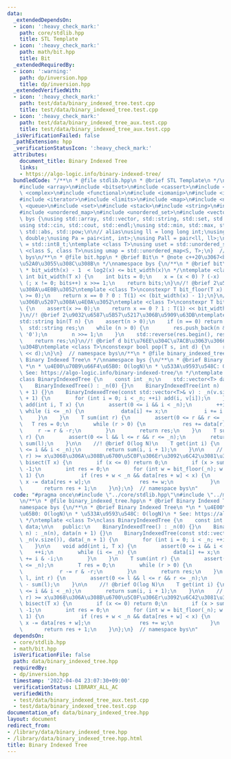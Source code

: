 ```yaml
---
data:
  _extendedDependsOn:
  - icon: ':heavy_check_mark:'
    path: core/stdlib.hpp
    title: STL Template
  - icon: ':heavy_check_mark:'
    path: math/bit.hpp
    title: Bit
  _extendedRequiredBy:
  - icon: ':warning:'
    path: dp/inversion.hpp
    title: dp/inversion.hpp
  _extendedVerifiedWith:
  - icon: ':heavy_check_mark:'
    path: test/data/binary_indexed_tree.test.cpp
    title: test/data/binary_indexed_tree.test.cpp
  - icon: ':heavy_check_mark:'
    path: test/data/binary_indexed_tree_aux.test.cpp
    title: test/data/binary_indexed_tree_aux.test.cpp
  _isVerificationFailed: false
  _pathExtension: hpp
  _verificationStatusIcon: ':heavy_check_mark:'
  attributes:
    document_title: Binary Indexed Tree
    links:
    - https://algo-logic.info/binary-indexed-tree/
  bundledCode: "/**\n * @file stdlib.hpp\n * @brief STL Template\n */\n#include <algorithm>\n\
    #include <array>\n#include <bitset>\n#include <cassert>\n#include <cmath>\n#include\
    \ <complex>\n#include <functional>\n#include <iomanip>\n#include <iostream>\n\
    #include <iterator>\n#include <limits>\n#include <map>\n#include <numeric>\n#include\
    \ <queue>\n#include <set>\n#include <stack>\n#include <string>\n#include <type_traits>\n\
    #include <unordered_map>\n#include <unordered_set>\n#include <vector>\n\nnamespace\
    \ bys {\nusing std::array, std::vector, std::string, std::set, std::map, std::pair;\n\
    using std::cin, std::cout, std::endl;\nusing std::min, std::max, std::sort, std::reverse,\
    \ std::abs, std::pow;\n\n// alias\nusing ll = long long int;\nusing ld = long\
    \ double;\nusing Pa = pair<int, int>;\nusing Pall = pair<ll, ll>;\nusing ibool\
    \ = std::int8_t;\ntemplate <class T>\nusing uset = std::unordered_set<T>;\ntemplate\
    \ <class S, class T>\nusing umap = std::unordered_map<S, T>;\n}  // namespace\
    \ bys\n/**\n * @file bit.hpp\n * @brief Bit\n * @note c++20\u3067<bit>\u304C\u8FFD\
    \u52A0\u3055\u308C\u308B\n */\nnamespace bys {\n/**\n * @brief bit\u5E45\n *\n\
    \ * bit_width(x) - 1  < log2(x) <= bit_width(x)\n */\ntemplate <class T>\nconstexpr\
    \ int bit_width(T x) {\n    int bits = 0;\n    x = (x < 0) ? (-x) : x;\n    for\
    \ (; x != 0; bits++) x >>= 1;\n    return bits;\n}\n//! @brief 2\u51AA\u306B\u5207\
    \u308A\u4E0B\u3052\ntemplate <class T>\nconstexpr T bit_floor(T x) {\n    assert(x\
    \ >= 0);\n    return x == 0 ? 0 : T(1) << (bit_width(x) - 1);\n}\n//! @brief 2\u51AA\
    \u306B\u5207\u308A\u4E0A\u3052\ntemplate <class T>\nconstexpr T bit_ceil(T x)\
    \ {\n    assert(x >= 0);\n    return x == 0 ? 1 : T(1) << bit_width(x - 1);\n\
    }\n//! @brief 2\u9032\u6587\u5B57\u5217\u306B\u5909\u63DB\ntemplate <class T>\n\
    std::string bin(T n) {\n    assert(n > 0);\n    if (n == 0) return \"0\";\n  \
    \  std::string res;\n    while (n > 0) {\n        res.push_back(n & 1 ? '1' :\
    \ '0');\n        n >>= 1;\n    }\n    std::reverse(res.begin(), res.end());\n\
    \    return res;\n}\n//! @brief d bit\u76EE\u304C\u7ACB\u3063\u3066\u3044\u308B\
    \u304B\ntemplate <class T>\nconstexpr bool pop(T s, int d) {\n    return s & (T(1)\
    \ << d);\n}\n}  // namespace bys\n/**\n * @file binary_indexed_tree.hpp\n * @brief\
    \ Binary Indexed Tree\n */\nnamespace bys {\n/**\n * @brief Binary Indexed Tree\n\
    \ *\n * \u4E00\u70B9\u66F4\u65B0: O(logN)\n * \u533A\u9593\u548C: O(logN)\n *\
    \ See: https://algo-logic.info/binary-indexed-tree/\n */\ntemplate <class T>\n\
    class BinaryIndexedTree {\n    const int _n;\n    std::vector<T> data;\n\n   public:\n\
    \    BinaryIndexedTree() : _n(0) {}\n    BinaryIndexedTree(int n) : _n(n), data(n\
    \ + 1) {}\n    BinaryIndexedTree(const std::vector<T>& v) : _n(v.size()), data(_n\
    \ + 1) {\n        for (int i = 0; i < _n; ++i) add(i, v[i]);\n    }\n\n    void\
    \ add(int i, T x) {\n        assert(0 <= i && i < _n);\n        ++i;\n       \
    \ while (i <= _n) {\n            data[i] += x;\n            i += i & -i;\n   \
    \     }\n    }\n    T sum(int r) {\n        assert(0 <= r && r <= _n);\n     \
    \   T res = 0;\n        while (r > 0) {\n            res += data[r];\n       \
    \     r -= r & -r;\n        }\n        return res;\n    }\n    T sum(int l, int\
    \ r) {\n        assert(0 <= l && l <= r && r <= _n);\n        return sum(r) -\
    \ sum(l);\n    }\n\n    //! @brief O(log N)\n    T get(int i) {\n        assert(0\
    \ <= i && i < _n);\n        return sum(i, i + 1);\n    }\n\n    //! @brief sum[0,\
    \ r) >= x\u3068\u306A\u308B\u6700\u5C0F\u306Er\u3092\u6C42\u3081\u308B\n    int\
    \ bisect(T x) {\n        if (x <= 0) return 0;\n        if (x > sum(_n)) return\
    \ -1;\n        int res = 0;\n        for (int w = bit_floor(_n); w > 0; w >>=\
    \ 1) {\n            if (res + w < _n && data[res + w] < x) {\n               \
    \ x -= data[res + w];\n                res += w;\n            }\n        }\n \
    \       return res + 1;\n    }\n};\n}  // namespace bys\n"
  code: "#pragma once\n#include \"../core/stdlib.hpp\"\n#include \"../math/bit.hpp\"\
    \n/**\n * @file binary_indexed_tree.hpp\n * @brief Binary Indexed Tree\n */\n\
    namespace bys {\n/**\n * @brief Binary Indexed Tree\n *\n * \u4E00\u70B9\u66F4\
    \u65B0: O(logN)\n * \u533A\u9593\u548C: O(logN)\n * See: https://algo-logic.info/binary-indexed-tree/\n\
    \ */\ntemplate <class T>\nclass BinaryIndexedTree {\n    const int _n;\n    std::vector<T>\
    \ data;\n\n   public:\n    BinaryIndexedTree() : _n(0) {}\n    BinaryIndexedTree(int\
    \ n) : _n(n), data(n + 1) {}\n    BinaryIndexedTree(const std::vector<T>& v) :\
    \ _n(v.size()), data(_n + 1) {\n        for (int i = 0; i < _n; ++i) add(i, v[i]);\n\
    \    }\n\n    void add(int i, T x) {\n        assert(0 <= i && i < _n);\n    \
    \    ++i;\n        while (i <= _n) {\n            data[i] += x;\n            i\
    \ += i & -i;\n        }\n    }\n    T sum(int r) {\n        assert(0 <= r && r\
    \ <= _n);\n        T res = 0;\n        while (r > 0) {\n            res += data[r];\n\
    \            r -= r & -r;\n        }\n        return res;\n    }\n    T sum(int\
    \ l, int r) {\n        assert(0 <= l && l <= r && r <= _n);\n        return sum(r)\
    \ - sum(l);\n    }\n\n    //! @brief O(log N)\n    T get(int i) {\n        assert(0\
    \ <= i && i < _n);\n        return sum(i, i + 1);\n    }\n\n    //! @brief sum[0,\
    \ r) >= x\u3068\u306A\u308B\u6700\u5C0F\u306Er\u3092\u6C42\u3081\u308B\n    int\
    \ bisect(T x) {\n        if (x <= 0) return 0;\n        if (x > sum(_n)) return\
    \ -1;\n        int res = 0;\n        for (int w = bit_floor(_n); w > 0; w >>=\
    \ 1) {\n            if (res + w < _n && data[res + w] < x) {\n               \
    \ x -= data[res + w];\n                res += w;\n            }\n        }\n \
    \       return res + 1;\n    }\n};\n}  // namespace bys\n"
  dependsOn:
  - core/stdlib.hpp
  - math/bit.hpp
  isVerificationFile: false
  path: data/binary_indexed_tree.hpp
  requiredBy:
  - dp/inversion.hpp
  timestamp: '2022-04-04 23:07:30+09:00'
  verificationStatus: LIBRARY_ALL_AC
  verifiedWith:
  - test/data/binary_indexed_tree_aux.test.cpp
  - test/data/binary_indexed_tree.test.cpp
documentation_of: data/binary_indexed_tree.hpp
layout: document
redirect_from:
- /library/data/binary_indexed_tree.hpp
- /library/data/binary_indexed_tree.hpp.html
title: Binary Indexed Tree
---
```

